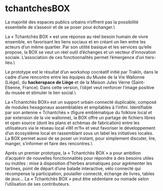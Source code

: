 # tchantchesBOX


La majorité des espaces publics urbains n’offrent pas la possibilité essentielle de s’asseoir et de se poser pour échanger.\\

La « Tchantchès BOX » est une réponse au réel besoin humain de vivre ensemble, en favorisant les liens sociaux et en créant un lien entre les acteurs d’un même quartier. Par son utilité basique et les services qu’elle propose, la BOX se veut un réel outil d’échanges et un vecteur d’innovation sociale. L’association de ces fonctionnalités permet l’émergence d’un tiers-lieu.\\

Le prototype est le résultat d’un workshop cocréatif initié par TrakIn, dans le cadre d’une rencontre entre les équipes du Musée de la Vie Wallonne (Liège), du **hackerspace de Liège** et de la Maison Jules Verne (Saint-Etienne, France). Dans cette version, l’objet veut renforcer l’image positive du musée et stimuler le lien social.\\

La «Tchantchès BOX» est un support urbain connecté duplicable, composé de modules hexagonaux assemblables et empilables à l’infini. Identifiable par son antenne « Tchantchès » (figure emblématique du folklore local et par extension de la vie wallonne), la BOX offre un partage de fichiers libres et open source (dont les plans et schémas de fabrication) entre les utilisateurs via le réseau local «WI m’fi» et veut favoriser le développement d’un écosystème local en rassemblant sous un label les initiatives locales. La BOX permet aussi de se poser un instant, pour simplement discuter, lire, manger, s’informer et faire des rencontres.\\

Après un premier prototype, la « Tchantchès BOX » a pour ambition d’acquérir de nouvelles fonctionnalités pour répondre à des besoins utiles ou inutiles : mise à disposition d’herbes aromatiques pour agrémenter les tartines, point de départ d’une balade interactive, vélo connecté qui récompense la participation, poulailler connecté, échange de livres, tables de jeux...
La « Tchantchès BOX » peut être sédentaire ou nomade selon l’utilisation de ses contributeurs.
